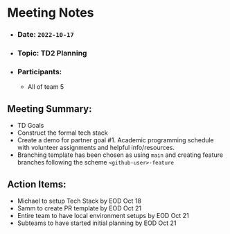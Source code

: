 # Meeting Notes

-   ### Date: `2022-10-17`
-   ### Topic: TD2 Planning
-   ### Participants:
    - All of team 5

## Meeting Summary:

-   TD Goals
  - Construct the formal tech stack
  - Create a demo for partner goal #1. Academic programming schedule with volunteer assignments and helpful info/resources.
- Branching template has been chosen as using `main` and creating feature branches following the scheme `<github-user>-feature`

## Action Items:

-   Michael to setup Tech Stack by EOD Oct 18
-   Samm to create PR template by EOD Oct 21
-   Entire team to have local environment setups by EOD Oct 21
-   Subteams to have started initial planning by EOD Oct 21
